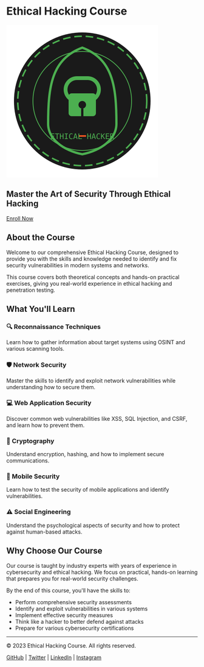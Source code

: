 # Ethical Hacking Course

![Ethical Hacking Logo](hacking-logo.svg)

## Master the Art of Security Through Ethical Hacking

[Enroll Now](#)

## About the Course

Welcome to our comprehensive Ethical Hacking Course, designed to provide you with the skills and knowledge needed to identify and fix security vulnerabilities in modern systems and networks.

This course covers both theoretical concepts and hands-on practical exercises, giving you real-world experience in ethical hacking and penetration testing.

## What You'll Learn

### 🔍 Reconnaissance Techniques
Learn how to gather information about target systems using OSINT and various scanning tools.

### 🛡️ Network Security
Master the skills to identify and exploit network vulnerabilities while understanding how to secure them.

### 💻 Web Application Security
Discover common web vulnerabilities like XSS, SQL Injection, and CSRF, and learn how to prevent them.

### 🔐 Cryptography
Understand encryption, hashing, and how to implement secure communications.

### 📱 Mobile Security
Learn how to test the security of mobile applications and identify vulnerabilities.

### ⚠️ Social Engineering
Understand the psychological aspects of security and how to protect against human-based attacks.

## Why Choose Our Course

Our course is taught by industry experts with years of experience in cybersecurity and ethical hacking. We focus on practical, hands-on learning that prepares you for real-world security challenges.

By the end of this course, you'll have the skills to:

- Perform comprehensive security assessments
- Identify and exploit vulnerabilities in various systems
- Implement effective security measures
- Think like a hacker to better defend against attacks
- Prepare for various cybersecurity certifications

---

© 2023 Ethical Hacking Course. All rights reserved.

[GitHub](#) | [Twitter](#) | [LinkedIn](#) | [Instagram](#) 